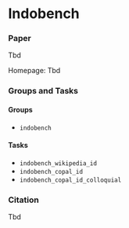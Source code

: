 # Indobench

### Paper

Tbd

Homepage: Tbd

### Groups and Tasks

#### Groups

- `indobench`

#### Tasks

- `indobench_wikipedia_id`
- `indobench_copal_id`
- `indobench_copal_id_colloquial`


### Citation

Tbd